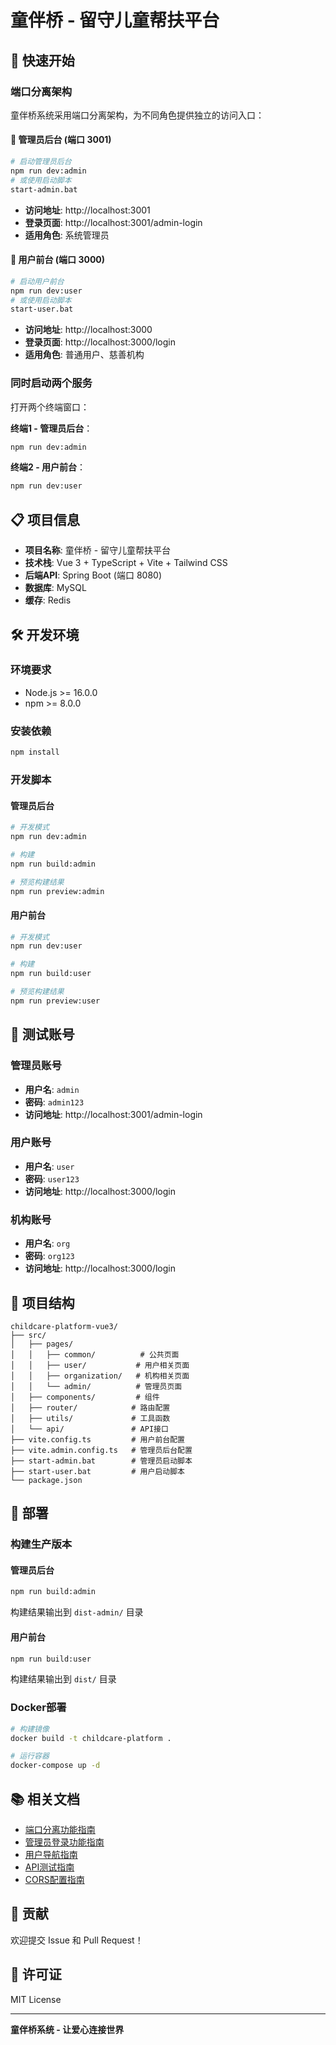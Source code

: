 # 童伴桥 - 留守儿童帮扶平台

## 🚀 快速开始

### 端口分离架构

童伴桥系统采用端口分离架构，为不同角色提供独立的访问入口：

#### 🏢 管理员后台 (端口 3001)
```bash
# 启动管理员后台
npm run dev:admin
# 或使用启动脚本
start-admin.bat
```

- **访问地址**: http://localhost:3001
- **登录页面**: http://localhost:3001/admin-login
- **适用角色**: 系统管理员

#### 👥 用户前台 (端口 3000)
```bash
# 启动用户前台
npm run dev:user
# 或使用启动脚本
start-user.bat
```

- **访问地址**: http://localhost:3000
- **登录页面**: http://localhost:3000/login
- **适用角色**: 普通用户、慈善机构

### 同时启动两个服务

打开两个终端窗口：

**终端1 - 管理员后台**：
```bash
npm run dev:admin
```

**终端2 - 用户前台**：
```bash
npm run dev:user
```

## 📋 项目信息

- **项目名称**: 童伴桥 - 留守儿童帮扶平台
- **技术栈**: Vue 3 + TypeScript + Vite + Tailwind CSS
- **后端API**: Spring Boot (端口 8080)
- **数据库**: MySQL
- **缓存**: Redis

## 🛠️ 开发环境

### 环境要求
- Node.js >= 16.0.0
- npm >= 8.0.0

### 安装依赖
```bash
npm install
```

### 开发脚本

#### 管理员后台
```bash
# 开发模式
npm run dev:admin

# 构建
npm run build:admin

# 预览构建结果
npm run preview:admin
```

#### 用户前台
```bash
# 开发模式
npm run dev:user

# 构建
npm run build:user

# 预览构建结果
npm run preview:user
```

## 🔐 测试账号

### 管理员账号
- **用户名**: `admin`
- **密码**: `admin123`
- **访问地址**: http://localhost:3001/admin-login

### 用户账号
- **用户名**: `user`
- **密码**: `user123`
- **访问地址**: http://localhost:3000/login

### 机构账号
- **用户名**: `org`
- **密码**: `org123`
- **访问地址**: http://localhost:3000/login

## 📁 项目结构

```
childcare-platform-vue3/
├── src/
│   ├── pages/
│   │   ├── common/          # 公共页面
│   │   ├── user/           # 用户相关页面
│   │   ├── organization/   # 机构相关页面
│   │   └── admin/          # 管理员页面
│   ├── components/         # 组件
│   ├── router/            # 路由配置
│   ├── utils/             # 工具函数
│   └── api/               # API接口
├── vite.config.ts         # 用户前台配置
├── vite.admin.config.ts   # 管理员后台配置
├── start-admin.bat        # 管理员启动脚本
├── start-user.bat         # 用户启动脚本
└── package.json
```

## 🚀 部署

### 构建生产版本

#### 管理员后台
```bash
npm run build:admin
```
构建结果输出到 `dist-admin/` 目录

#### 用户前台
```bash
npm run build:user
```
构建结果输出到 `dist/` 目录

### Docker部署
```bash
# 构建镜像
docker build -t childcare-platform .

# 运行容器
docker-compose up -d
```

## 📚 相关文档

- [端口分离功能指南](./PORT_SEPARATION_GUIDE.md)
- [管理员登录功能指南](./ADMIN_LOGIN_GUIDE.md)
- [用户导航指南](./USER_NAVIGATION_GUIDE.md)
- [API测试指南](./QUICK_TEST.md)
- [CORS配置指南](./CORS_CONFIG.md)

## 🤝 贡献

欢迎提交 Issue 和 Pull Request！

## 📄 许可证

MIT License

---

**童伴桥系统 - 让爱心连接世界** 